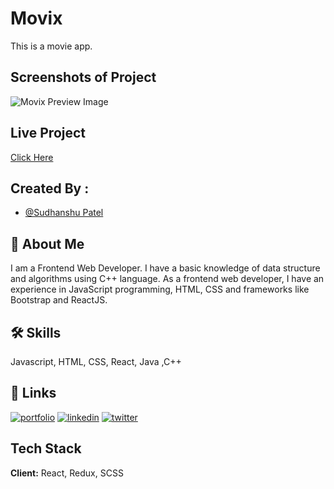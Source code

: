 
# Movix

This is a movie app.


## Screenshots of Project

![Movix Preview Image](https://github.com/sudhanshu287/movix/blob/main/src/assets/movix-preview.png)


## Live Project

[Click Here](https://movix-one.vercel.app/)


## Created By :

- [@Sudhanshu Patel](https://github.com/sudhanshu287)


## 🚀 About Me
I am a Frontend Web Developer.
I have a basic knowledge of data structure and algorithms using C++ language. As a frontend web developer, I have an experience in JavaScript programming, HTML, CSS and frameworks like Bootstrap and ReactJS.


## 🛠 Skills
Javascript, HTML, CSS, React, Java ,C++


## 🔗 Links
[![portfolio](https://img.shields.io/badge/my_portfolio-000?style=for-the-badge&logo=ko-fi&logoColor=white)](https://sudhanshu-portfolio-sdn.netlify.app/)
[![linkedin](https://img.shields.io/badge/linkedin-0A66C2?style=for-the-badge&logo=linkedin&logoColor=white)](https://www.linkedin.com/in/sudhanshu123)
[![twitter](https://img.shields.io/badge/twitter-1DA1F2?style=for-the-badge&logo=twitter&logoColor=white)](https://twitter.com/)


## Tech Stack

**Client:** React, Redux, SCSS


